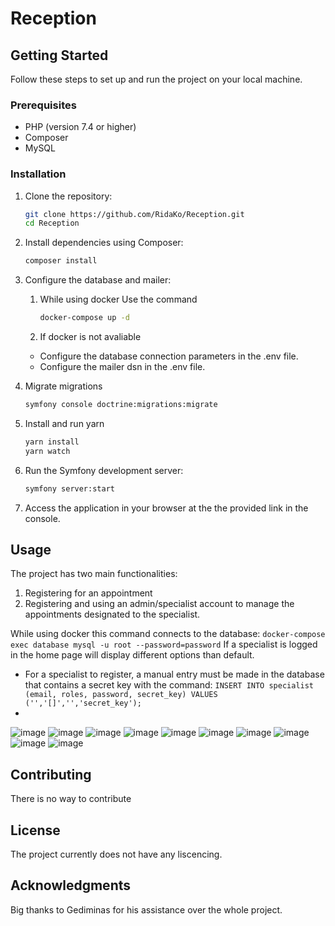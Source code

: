 # Reception

## Getting Started

Follow these steps to set up and run the project on your local machine.

### Prerequisites

- PHP (version 7.4 or higher)
- Composer
- MySQL

### Installation

1. Clone the repository:

    ```bash
    git clone https://github.com/RidaKo/Reception.git
    cd Reception
    ```

2. Install dependencies using Composer:

    ```bash
    composer install
    ```

3. Configure the database and mailer:
    1. While using docker
       Use the command
       ```bash
       docker-compose up -d
       ```

    2. If docker is not avaliable
    - Configure the database connection parameters in the .env file.
    - Configure the mailer dsn in the .env file.

4. Migrate migrations
   ```bash
   symfony console doctrine:migrations:migrate
   ```
6. Install and run yarn
   ```bash
   yarn install
   yarn watch
   ```

7. Run the Symfony development server:

    ```bash
    symfony server:start
    ```

8. Access the application in your browser at the the provided link in the console.

## Usage

The project has two main functionalities:
1) Registering for an appointment
2) Registering and using an admin/specialist account to manage the appointments designated to the specialist.

While using docker this command connects to the database: `docker-compose exec database mysql -u root --password=password`
If a specialist is logged in the home page will display different options than default.
- For a specialist to register, a manual entry must be made in the database that contains a secret key with the command: `INSERT INTO specialist (email, roles, password, secret_key) VALUES ('','[]','','secret_key');`
- 
![image](https://github.com/RidaKo/Reception/assets/113443126/b2cdf6d8-d215-448d-8cd5-ef4b97aa28cf)
![image](https://github.com/RidaKo/Reception/assets/113443126/d221cdbc-7683-4fe8-bb8d-bfa61a2af2c6)
![image](https://github.com/RidaKo/Reception/assets/113443126/e646d832-0a43-4967-8b30-72ec99203830)
![image](https://github.com/RidaKo/Reception/assets/113443126/8e4c9fda-33c1-4d84-8cc7-1c4ee0c01950)
![image](https://github.com/RidaKo/Reception/assets/113443126/b08ece9e-b60a-4393-81b5-b848d39f45ad)
![image](https://github.com/RidaKo/Reception/assets/113443126/9f4f5227-1f99-4ff6-8951-8a8d12d5a77c)
![image](https://github.com/RidaKo/Reception/assets/113443126/abae7f25-636f-49c5-a4ed-8abfb9e3000b)
![image](https://github.com/RidaKo/Reception/assets/113443126/70c6d89f-4bd7-4092-b940-703307354888)
![image](https://github.com/RidaKo/Reception/assets/113443126/99a08c5a-1a5c-40eb-8700-0b6a8fd247de)
![image](https://github.com/RidaKo/Reception/assets/113443126/ae3a372d-774d-4443-a202-088e391bbba6)




## Contributing
There is no way to contribute

## License
The project currently does not have any liscencing.

## Acknowledgments
Big thanks to Gediminas for his assistance over the whole project.

